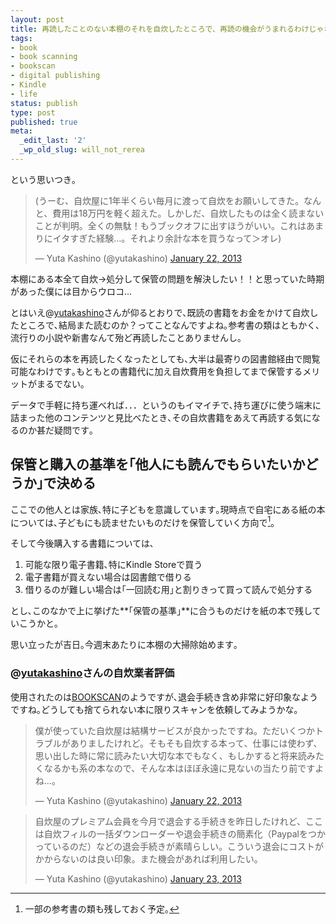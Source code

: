 ```yaml
---
layout: post
title: 再読したことのない本棚のそれを自炊したところで、再読の機会がうまれるわけじゃない
tags:
- book
- book scanning
- bookscan
- digital publishing
- Kindle
- life
status: publish
type: post
published: true
meta:
  _edit_last: '2'
  _wp_old_slug: will_not_rerea
---
```

という思いつき｡

<blockquote class="twitter-tweet"><p>(うーむ、自炊屋に1年半くらい毎月に渡って自炊をお願いしてきた。なんと、費用は18万円を軽く超えた。しかしだ、自炊したものは全く読まないことが判明。全くの無駄！もうブックオフに出すほうがいい。これはあまりにイタすぎた経験…。それより余計な本を買うなって＞オレ)</p>&mdash; Yuta Kashino (@yutakashino) <a href="https://twitter.com/yutakashino/status/293621992408612864">January 22, 2013</a></blockquote>
<script async src="//platform.twitter.com/widgets.js" charset="utf-8"></script>

本棚にある本全て自炊→処分して保管の問題を解決したい！！と思っていた時期があった僕には目からウロコ...

とはいえ@[yutakashino][01]さんが仰るとおりで､既読の書籍をお金をかけて自炊したところで､結局また読むのか？ってことなんですよね｡参考書の類はともかく､流行りの小説や新書なんて殆ど再読したことありませんし｡

仮にそれらの本を再読したくなったとしても､大半は最寄りの図書館経由で閲覧可能なわけです｡もともとの書籍代に加え自炊費用を負担してまで保管するメリットがまるでない｡

データで手軽に持ち運べれば．．．というのもイマイチで､持ち運びに使う端末に詰まった他のコンテンツと見比べたとき､その自炊書籍をあえて再読する気になるのか甚だ疑問です｡

## 保管と購入の基準を｢他人にも読んでもらいたいかどうか｣で決める

ここでの他人とは家族､特に子どもを意識しています｡現時点で自宅にある紙の本については､子どもにも読ませたいものだけを保管していく方向で[^01]｡

そして今後購入する書籍については､

1. 可能な限り電子書籍､特にKindle Storeで買う
1. 電子書籍が買えない場合は図書館で借りる
1. 借りるのが難しい場合は｢一回読む用｣と割りきって買って読んで処分する

とし､このなかで上に挙げた**｢保管の基準｣**に合うものだけを紙の本で残していこうかと｡

思い立ったが吉日｡今週末あたりに本棚の大掃除始めます｡

### @[yutakashino][01]さんの自炊業者評価

使用されたのは[BOOKSCAN](http://www.bookscan.co.jp/)のようですが､退会手続き含め非常に好印象なようですね｡どうしても捨てられない本に限りスキャンを依頼してみようかな｡

 <blockquote class="twitter-tweet"><p>僕が使っていた自炊屋は結構サービスが良かったですね。ただいくつかトラブルがありましたけれど。そもそも自炊する本って、仕事には使わず、思い出した時に常に読みたい大切な本でもなく、もしかすると将来読みたくなるかも系の本なので、そんな本はほぼ永遠に見ないの当たり前ですよね…。</p>&mdash; Yuta Kashino (@yutakashino) <a href="https://twitter.com/yutakashino/status/293668526487638016">January 22, 2013</a></blockquote>
<script async src="//platform.twitter.com/widgets.js" charset="utf-8"></script> 

<blockquote class="twitter-tweet"><p>自炊屋のプレミアム会員を今月で退会する手続きを昨日したけれど、ここは自炊フィルの一括ダウンローダーや退会手続きの簡素化（Paypalをつかっているのだ）などの退会手続きが素晴らしい。こういう退会にコストがかからないのは良い印象。また機会があれば利用したい。</p>&mdash; Yuta Kashino (@yutakashino) <a href="https://twitter.com/yutakashino/status/293877520690991104">January 23, 2013</a></blockquote>
<script async src="//platform.twitter.com/widgets.js" charset="utf-8"></script>

[^01]:一部の参考書の類も残しておく予定｡

[01]:https://twitter.com/yutakashino
